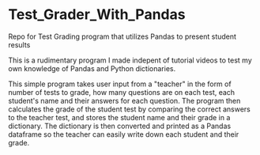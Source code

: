 # Test_Grader_With_Pandas
Repo for Test Grading program that utilizes Pandas to present student results

This is a rudimentary program I made indepent of tutorial videos to test my own knowledge of Pandas and Python dictionaries. 

This simple program takes user input from a "teacher" in the form of number of tests to grade, how many questions are on each test, each student's name
and their answers for each question. The program then calculates the grade of the student test by comparing the correct answers to the teacher test,
and stores the student name and their grade in a dictionary. The dictionary is then converted and printed as a Pandas dataframe so the teacher can easily
write down each student and their grade.
